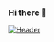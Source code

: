 ### Hi there 👋
[![Header](https://raw.githubusercontent.com/GopinathSurendran/main/images/gopi.png)](https://github.com/GopinathSurendran/)
<!--
**GopinathSurendran/GopinathSurendran** is a ✨ _special_ ✨ repository because its `README.md` (this file) appears on your GitHub profile.

Here are some ideas to get you started:

- 🔭 I’m currently working on ...
- 🌱 I’m currently learning ...
- 👯 I’m looking to collaborate on ...
- 🤔 I’m looking for help with ...
- 💬 Ask me about ...
- 📫 How to reach me: ...
- 😄 Pronouns: ...
- ⚡ Fun fact: ...
-->
